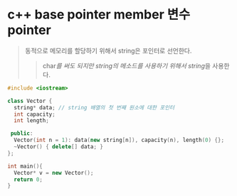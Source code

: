 # c++ base pointer member 변수 pointer

> 동적으로 메모리를 할당하기 위해서 string은 포인터로 선언한다.
>
> > char*를 써도 되지만 string의 메소드를 사용하기 위해서 string*을 사용한다.

```cpp
#include <iostream>

class Vector {
  string* data; // string 배열의 첫 번째 원소에 대한 포인터
  int capacity;
  int length;

 public:
  Vector(int n = 1): data(new string[n]), capacity(n), length(0) {};
  ~Vector() { delete[] data; }
};

int main(){
  Vector* v = new Vector();
  return 0;
}
```
